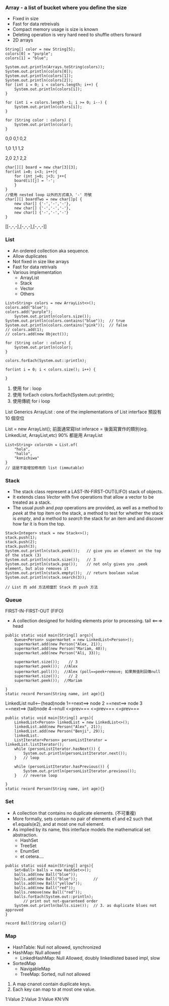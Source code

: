 ### Array - a list of bucket where you define the size
+  Fixed in size
+  Fast for data retreivals
+  Compact memory usage is size is known
+  Deleting operation is very hard
   need to shuffle others forward
+  2D arrays
```
String[] color = new String[5];
colors[0] = "purple";
colors[1] = "blue";

System.out.println(Arrays.toString(colors));
System.out.println(colors[0]);
System.out.println(colors[1]);
System.out.println(colors[2]);
for [int i = 0; i < colors.length; i++) {
	System.out.println(colors[i]);
}

for (int i = colors.length -1; i >= 0; i--) {
	System.out.println(colors[i]);
}

for (String color : colors) {
	System.out.println(color);
}

```
0,0		0,1		0,2

1,0		1,1		1,2

2,0		2,1		2,2
```
char[][] board = new char[3][3];
for(int i=0; i<3; i++){
	for (int j=0; j<3; j++{
	board[i][j] = '-';
	}
}
//使用 nested loop 以外的方式填入 '-' 符號
char[][] boardTwo = new char[]p[ {
	new char[] {'-','-','-'},
	new char[] {'-','-','-'},
	new char[] {'-','-','-'}
}
```
[[-,-,-],[-,-,-],[-,-,-]]

### List
+ An ordered collection aka sequence.
+ Allow duplicates
+ Not fixed in size like arrays
+ Fast for data retrivals
+ Various implementation
	+ ArrayList
	+ Stack
	+ Vector
	+ Others
```
List<String> colors = new ArrayList<>();
colors.add("blue");
colors.add("purple");
	System.out.println(colors.size());
System.out.println(colors.contains("blue"));  // true
System.out.println(colors.contains("pink"));  // false
// colors.add(1);
// colors.add(new Object());

for (String color : colors) {
	System.out.println(color);
}

colors.forEach(System.out::println);

for(int i = 0; i < colors.size(); i++) {

}

```
1. 使用 for : loop
2. 使用 forEach
colors.forEach(System.out::println);
3. 使用傳統 for i loop

List<E>  Generics
ArrayList : one of the implementations of List interface
預設有 10 個空位

List<E> = new ArrayList<E>();
前面通常寫list inferace  =  後面寫實作的類別(eg. LinkedList, ArrayList,etc)
90% 都是用 ArrayList

```
List<String> colorsUn = List.of(
	"hola",
	"hallo",
	"konichiwa"
}
// 這是不能增加修改的 list (immutable)
```

### Stack
+ The stack class represent a LAST-IN-FIRST-OUT(LIFO) stack of objects.
+ It extends class *Vector* with five operations that allow a vector to be treated as a stack.
+ The usual *push* and *pop* operations are provided,
	as well as a method to *peek* at the top item on the stack,
	a method to test for whether the stack is *empty*, and a method
	to *search* the stack for an item and and discover how far it is from the top.
```
Stack<Integer> stack = new Stack<>();
stack.push(1);
stack.push(2);
stack.push(3);
System.out.println(stack.peek());	// give you an element on the top of the stack (3)
System.out.println(stack.size());	// 3
System.out.println(stack.pop());	// not only gives you .peek element, but also removes it
System.out.println(stack.empty());	// return boolean value 
System.out.println(stack.search(3));

// List 的 add 方法相當於 Stack 的 push 方法
```

### Queue
FIRST-IN-FIRST-OUT (FIFO)
+ A collection designed for holding elements prior to processing.
	tail <===> head
```
public static void main(String[] args){
	Queue<Person> supermarket = new LinkedList<Person>();
	supermarket.add(new Person("Alex, 21));
	supermarket.add(new Person("Mariam, 40));
	supermarket.add(new Person("Ali, 33));
	
	supermarket.size());	// 3
	supermarket.peek());  //Alex
	supermarket.poll());  //Alex (poll==peek+remove; 如果無值則回傳null
	supermarket.size());	// 2
	supermarket.peek());  //Mariam

}
static record Person(String name, int age){}

```
LinkedList
null<--(head)node 1==next==> node 2 ==next==> node 3 ==next==> (tail)node 4-->null
				   <=prev===		<=prev===		 <=prev=== 


```
public static void main(String[] args){
	LinkedList<Person> linkedList = new LinkedList<>();
	linkedList.add(new Person("Alex", 21));
	linkedList.add(new Person("Benji", 29));
	linkedList.
	ListIterator<Person> personListIterator = linkedList.listIterator();
	while (personListIterator.hasNext()) {
		System.out.println(personListIterator.next());
	}	// loop 

	while (personListIterator.hasPrevious()) {
		System.out.println(personListIterator.previous());
	}	// reverse loop

}
static record Person(String name, int age){}
```

### Set
+ A collection that contains no duplicate elements. (不可重複)
+ More formally, sets contain no pair of elements e1 and e2 such that e1.equals(e2), and at most one null element.
+ As implied by its name, this interface models the mathematical set abstraction.
	+ HashSet
	+ TreeSet
	+ EnumSet
	+ et cetera....

```
public static void main(String[] args){
	Set<Ball> balls = new HashSet<>();
	balls.add(new Ball("blue"));
	balls.add(new Ball("blue"));	   //
	balls.add(new Ball("yellow"));
	balls.add(new Ball("red"));
	balls.remove(new Ball("red"));
	balls.forEach(System.out::println);  
		// print out not-quaranteed order
	System.out.println(balls.size());  // 3. as duplicate blues not approved
}

record Ball(String color){}
```

### Map
+ HashTable: Null not allowed, synchronized
+ HashMap: Null allowed
    + LinkedHashMap: Null Allowed, doubly linkedlisted based impl, slow
+ SortedMap
    + NavigableMap
    + TreeMap: Sorted, null not allowed
1. A map cnanot contain duplicate keys.
2. Each key can map to at most one value.

1:Value		2:Value		3:Value		KN:VN